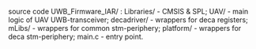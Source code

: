 source code UWB_Firmware_IAR/ :
    Libraries/ - CMSIS & SPL;
    UAV/ - main logic of UAV UWB-transceiver;
    decadriver/ - wrappers for deca registers;
    mLibs/ - wrappers for common stm-periphery;
    platform/ - wrappers for deca stm-periphery;
    main.c - entry point.
